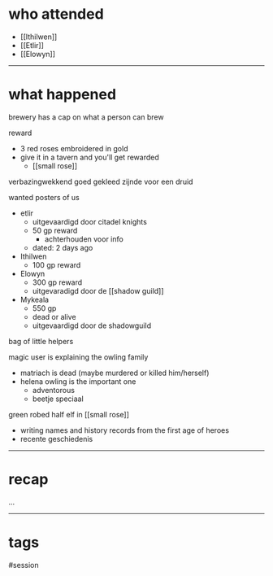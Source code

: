 # who attended

- [[Ithilwen]]
- [[Etlir]]
- [[Elowyn]]

---
# what happened

brewery has a cap on what a person can brew

reward
- 3 red roses embroidered in gold
- give it in a tavern and you'll get rewarded
	-  [[small rose]]

verbazingwekkend goed gekleed zijnde voor een druid

wanted posters of us
- etlir
	- uitgevaardigd door citadel knights
	- 50 gp reward 
		- achterhouden voor info
	- dated: 2 days ago
- Ithilwen
	- 100 gp reward
- Elowyn
	- 300 gp reward
	- uitgevaradigd door de [[shadow guild]]
- Mykeala
	- 550 gp
	- dead or alive
	- uitgevaardigd door de shadowguild

bag of little helpers

magic user is explaining the owling family
- matriach is dead (maybe murdered or killed him/herself)
- helena owling is the important one
	- adventorous
	- beetje speciaal

green robed half elf in [[small rose]]
- writing names and history records from the first age of heroes 
- recente geschiedenis 

---
# recap

...

---
# tags

#session